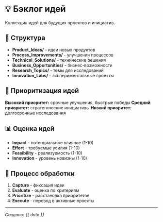 # 💡 Бэклог идей

Коллекция идей для будущих проектов и инициатив.

## 📁 Структура
- **Product_Ideas/** - идеи новых продуктов
- **Process_Improvements/** - улучшения процессов
- **Technical_Solutions/** - технические решения
- **Business_Opportunities/** - бизнес-возможности
- **Research_Topics/** - темы для исследований
- **Innovation_Labs/** - экспериментальные проекты

## 🎯 Приоритизация идей
**Высокий приоритет:** срочные улучшения, быстрые победы
**Средний приоритет:** стратегические инициативы
**Низкий приоритет:** долгосрочные исследования

## 📊 Оценка идей
- **Impact** - потенциальное влияние (1-10)
- **Effort** - требуемые усилия (1-10)
- **Feasibility** - реализуемость (1-10)
- **Innovation** - уровень новизны (1-10)

## 🔄 Процесс обработки
1. **Capture** - фиксация идеи
2. **Evaluate** - оценка по критериям
3. **Prioritize** - расстановка приоритетов
4. **Execute** - перевод в активные проекты

---
*Создано: {{ date }}*
